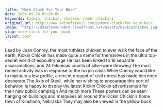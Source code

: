```yaml
---
title: "More Cluck For Your Buck"
date: 2005-05-30 00:00:00
keywords: kickin, chickin, chicken, name, chickins
original_url: http://www.axisofstevil.com/p/more-cluck-for-your-buck
image: "https://d3e878vmunx8cm.cloudfront.net/assets/kickinchicken.jpg"
slug: more-cluck-for-your-buck
layout: post
---
```


Lead by Juan Conroy, the most ruthless chicken to ever walk the face of the earth, Kickin Chickin has made quite a name for themselves in the ultra top-secret world of espoultrynage He has been linked to 16 separate assassinations, and 24 felonious counts of silverware throwing The most recent activity was in response to the ruxpin crisis While Conroy would like to maintain a low profile, a recent drought of civil unrest has made him more desperate The Axis of Stevil, while not wishing to encourage this sort of behavior, is happy to display the latest Kickin Chickin advertisement for their new public campaign
And much more
These posters can be seen hanging on buildings and marquees all around the Kickin Chickin’s home town of Kinstiona, Nebraska They may also be viewed in the yellow book

